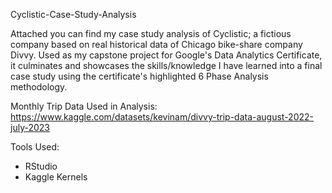 Cyclistic-Case-Study-Analysis

Attached you can find my case study analysis of Cyclistic; a fictious company based on real historical data of Chicago bike-share company Divvy. Used as my capstone project for Google's Data Analytics Certificate, it culminates and showcases the skills/knowledge I have learned into a final case study using the certificate's highlighted 6 Phase Analysis methodology.

Monthly Trip Data Used in Analysis:
https://www.kaggle.com/datasets/kevinam/divvy-trip-data-august-2022-july-2023

Tools Used:
- RStudio
- Kaggle Kernels

